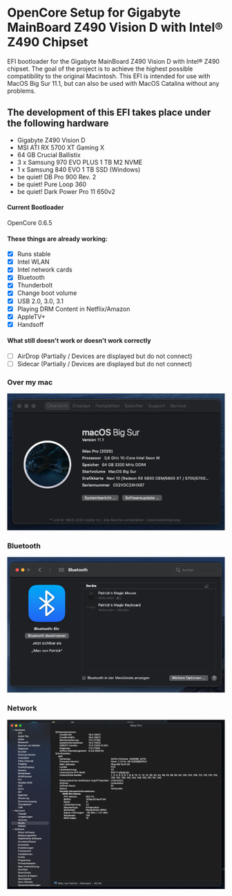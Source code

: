 # OpenCore Setup for Gigabyte MainBoard Z490 Vision D with Intel® Z490 Chipset

EFI bootloader for the Gigabyte MainBoard Z490 Vision D with Intel® Z490 chipset. The goal of the project is to achieve the highest possible compatibility to the original Macintosh. This EFI is intended for use with MacOS Big Sur 11.1, but can also be used with MacOS Catalina without any problems. 

## The development of this EFI takes place under the following hardware

- Gigabyte Z490 Vision D
- MSI ATI RX 5700 XT Gaming X
- 64 GB Crucial Ballistix
- 3 x Samsung 970 EVO PLUS 1 TB M2 NVME
- 1 x Samsung 840 EVO 1 TB SSD (Windows)
- be quiet! DB Pro 900 Rev. 2
- be quiet! Pure Loop 360
- be quiet! Dark Power Pro 11 650v2

#### Current Bootloader

OpenCore 0.6.5

#### These things are already working:

- [x] Runs stable
- [x] Intel WLAN
- [x] Intel network cards
- [x] Bluetooth
- [x] Thunderbolt
- [x] Change boot volume
- [x] USB 2.0, 3.0, 3.1
- [x] Playing DRM Content in Netflix/Amazon
- [x] AppleTV+
- [x] Handsoff

#### What still doesn't work or doesn't work correctly

- [ ] AirDrop (Partially / Devices are displayed but do not connect)
- [ ] Sidecar (Partially / Devices are displayed but do not connect)

### Over my mac
![Over my mac](Images/over-my-mac.png)

### Bluetooth
![Bluetooth system preferences](Images/working-bt.png)

### Network
![Network](Images/network.png)
